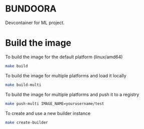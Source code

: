 # BUNDOORA

Devcontainer for ML project.


# Build the image

To build the image for the default platform (linux/amd64)

```bash
make build
```

To build the image for multiple platforms and load it locally

```bash
make build-multi
```

To build the image for multiple platforms and push it to a registry

```bash
make push-multi IMAGE_NAME=yourusername/test
```

To create and use a new builder instance

```bash
make create-builder
```

